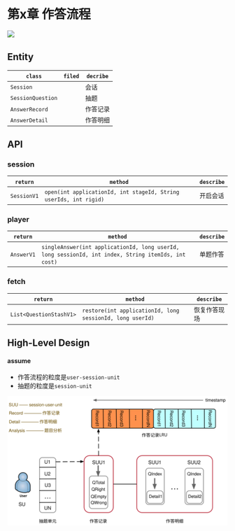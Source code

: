 # 第x章  作答流程

<img src="./asserts/作答流程.svg" style="zoom:100%;" />

## Entity



| `class`           | `filed` | `decribe` |
| ----------------- | ------- | --------- |
| `Session`         |         | 会话      |
| `SessionQuestion` |         | 抽题      |
| `AnswerRecord`    |         | 作答记录  |
| `AnswerDetail`    |         | 作答明细  |



## API

### session

| `return`    | `method`                                                     | `describe` |
| ----------- | ------------------------------------------------------------ | ---------- |
| `SessionV1` | `open(int applicationId, int stageId, String userIds, int rigid)` | 开启会话   |

### player

| `return`   | `method`                                                     | `describe` |
| ---------- | ------------------------------------------------------------ | ---------- |
| `AnswerV1` | `singleAnswer(int applicationId, long userId, long sessionId, int index, String itemIds, int cost)` | 单题作答   |

### fetch

| `return`                | `method`                                                  | `describe`   |
| ----------------------- | --------------------------------------------------------- | ------------ |
| `List<QuestionStashV1>` | `restore(int applicationId, long sessionId, long userId)` | 恢复作答现场 |

## High-Level Design

#### assume

- 作答流程的粒度是`user-session-unit`
- 抽题的粒度是`session-unit`

<img src="asserts/作答流程数据结构.svg" style="zoom: 67%;" />





